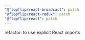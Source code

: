 ```yaml
---
"@flopflip/react-broadcast": patch
"@flopflip/react-redux": patch
"@flopflip/react": patch
---
```


refactor: to use explicit React imports
